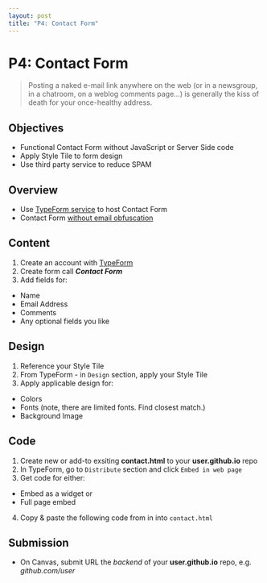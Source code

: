 ```yaml
---
layout: post
title: "P4: Contact Form"
---
```


# P4: Contact Form

> Posting a naked e-mail link anywhere on the web (or in a newsgroup, in a chatroom, on a weblog comments page…) is generally the kiss of death for your once-healthy address. 

## Objectives

* Functional Contact Form without JavaScript or Server Side code
* Apply Style Tile to form design
* Use third party service to reduce SPAM

## Overview

* Use [TypeForm service](http://typeform.com) to host Contact Form
* Contact Form [without email obfuscation](http://alistapart.com/article/gracefulemailobfuscation)

## Content

1. Create an account with [TypeForm](http://www.typeform.com/)
2. Create form call **_Contact Form_**
3. Add fields for: 
  - Name
  - Email Address
  - Comments
  - Any optional fields you like

## Design

1. Reference your Style Tile
2. From TypeForm - in `Design` section, apply your Style Tile
3. Apply applicable design for: 
  - Colors
  - Fonts (note, there are limited fonts. Find closest match.)
  - Background Image


## Code

1. Create new or add-to exsiting **contact.html** to your **user.github.io** repo
2. In TypeForm, go to `Distribute` section and click `Embed in web page`
3. Get code for either: 
  - Embed as a widget or
  - Full page embed
4. Copy & paste the following code from in into `contact.html`
  
## Submission

* On Canvas, submit URL the _backend_ of your **user.github.io** repo, e.g. _github.com/user_










